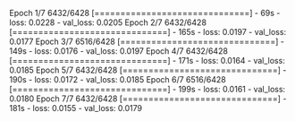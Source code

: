 Epoch 1/7
6432/6428 [==============================] - 69s - loss: 0.0228 - val_loss: 0.0205
Epoch 2/7
6432/6428 [==============================] - 165s - loss: 0.0197 - val_loss: 0.0177
Epoch 3/7
6516/6428 [==============================] - 149s - loss: 0.0176 - val_loss: 0.0197
Epoch 4/7
6432/6428 [==============================] - 171s - loss: 0.0164 - val_loss: 0.0185
Epoch 5/7
6432/6428 [==============================] - 190s - loss: 0.0172 - val_loss: 0.0185
Epoch 6/7
6516/6428 [==============================] - 199s - loss: 0.0161 - val_loss: 0.0180
Epoch 7/7
6432/6428 [==============================] - 181s - loss: 0.0155 - val_loss: 0.0179
